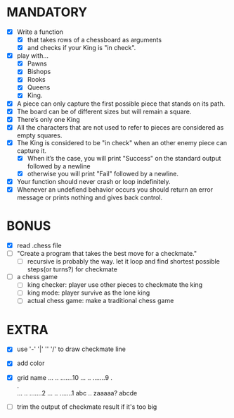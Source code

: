 # MANDATORY
- [x] Write a function
    - [x] that takes rows of a chessboard as arguments
    - [x] and checks if your King is "in check".
- [x] play with...
    - [x] Pawns
    - [x] Bishops
    - [x] Rooks
    - [x] Queens
    - [x] King.
- [x] A piece can only capture the first possible piece that stands on its path.
- [x] The board can be of different sizes but will remain a square.
- [x] There’s only one King
- [x] All the characters that are not used to refer to pieces are considered as empty squares.
- [x] The King is considered to be "in check" when an other enemy piece can capture it.  
    - [x] When it’s the case, you will print "Success" on the standard output followed by a newline
    - [x] otherwise you will print "Fail" followed by a newline.
- [x] Your function should never crash or loop indefinitely.
- [x] Whenever an undefiend behavior occurs you should return an error message or prints nothing and gives back control.

# BONUS
- [x] read .chess file
- [ ] "Create a program that takes the best move for a checkmate."
    - [ ] recursive is probably the way. let it loop and find shortest possible steps(or turns?) for checkmate
- [ ] a chess game
    - [ ] king checker: player use other pieces to checkmate the king
    - [ ] king mode: player survive as the lone king
    - [ ] actual chess game: make a traditional chess game

# EXTRA
- [x] use '-' '|' '\' '/' to draw checkmate line
- [x] add color
- [x] grid name
    ... .. .......10
    ... .. .......9
    .            
    .            
    ... .. .......2
    ... .. .......1
    abc .. zaaaaa?
            abcde

- [ ] trim the output of checkmate result if it's too big